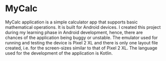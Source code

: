 # MyCalc
MyCalc application is a simple calculator app that supports basic mathematical operations. It is built for Android devices.
I created this project during my learning phase in Android development, hence, there are chances of the application being buggy or unstable.
The emulator used for running and testing the device is Pixel 2 XL and there is only one layout file created, i.e. for the screen-sizes similar to that of Pixel 2 XL.
The language used for the development of the application is Kotlin.
